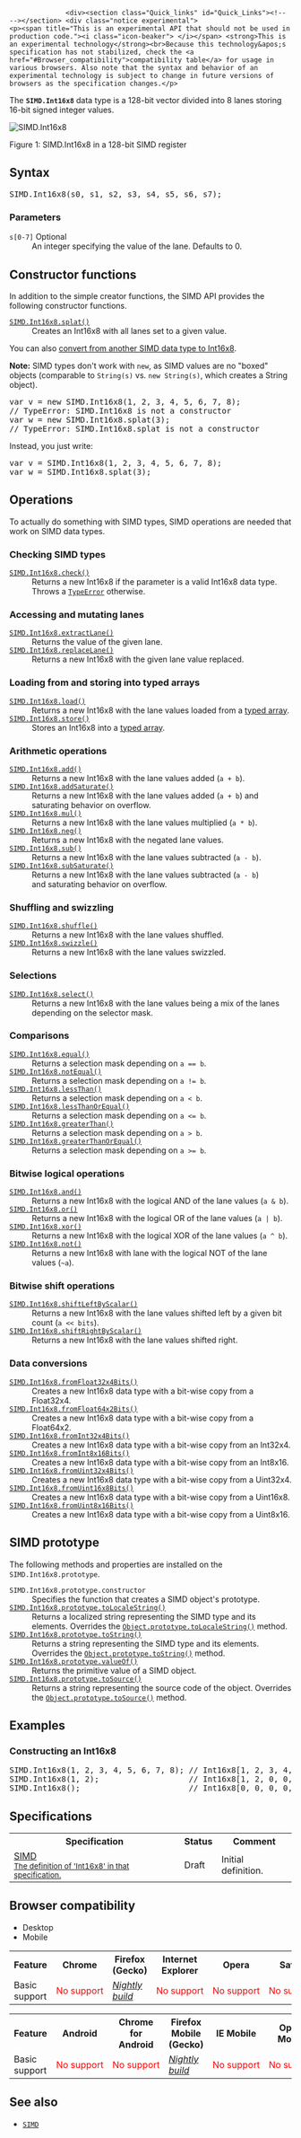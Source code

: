 
                
                  <div><section class="Quick_links" id="Quick_Links"><!-- --></section> <div class="notice experimental">
    <p><span title="This is an experimental API that should not be used in production code."><i class="icon-beaker"> </i></span> <strong>This is an experimental technology</strong><br>Because this technology&apos;s specification has not stabilized, check the <a href="#Browser_compatibility">compatibility table</a> for usage in various browsers. Also note that the syntax and behavior of an experimental technology is subject to change in future versions of browsers as the specification changes.</p>
</div></div>

<p>The <strong><code>SIMD.Int16x8</code></strong> data type is a 128-bit vector divided into 8 lanes storing 16-bit signed integer values.</p>

<div><img src="https://mdn.mozillademos.org/files/11255/int16x8.png" alt="SIMD.Int16x8">
<p>Figure 1: SIMD.Int16x8 in a 128-bit SIMD register</p>
</div>

<h2 id="Syntax">Syntax</h2>

<pre class="syntaxbox">SIMD.Int16x8(s0, s1, s2, s3, s4, s5, s6, s7);</pre>

<h3 id="Parameters">Parameters</h3>

<dl>
 <dt><code>s[0-7]</code> <span class="inlineIndicator optional optionalInline">Optional</span></dt>
 <dd>An integer specifying the value of the lane. Defaults to 0.</dd>
</dl>

<h2 id="Constructor_functions">Constructor functions</h2>

<p>In addition to the simple creator functions, the SIMD API provides the following constructor functions.</p>

<dl>
 <dt><a title="The static SIMD.%type%.splat() method creates a new SIMD data type with all lanes set to a given value." href="/en-US/docs/Web/JavaScript/Reference/Global_Objects/SIMD/splat"><code>SIMD.Int16x8.splat()</code></a></dt>
 <dd>Creates an Int16x8 with all lanes set to a given value.</dd>
</dl>

<p>You can also <a href="#Data_conversions">convert from another SIMD data type to Int16x8</a>.</p>

<div class="note">
<p><strong>Note:</strong> SIMD types don&apos;t work with <code>new</code>, as SIMD values are no &quot;boxed&quot; objects (comparable to <code>String(s)</code> vs. <code>new String(s)</code>, which creates a String object).</p>

<pre class="brush: js example-bad">var v = new SIMD.Int16x8(1, 2, 3, 4, 5, 6, 7, 8); 
// TypeError: SIMD.Int16x8 is not a constructor
var w = new SIMD.Int16x8.splat(3); 
// TypeError: SIMD.Int16x8.splat is not a constructor
</pre>

<p>Instead, you just write:</p>

<pre class="brush: js example-good">var v = SIMD.Int16x8(1, 2, 3, 4, 5, 6, 7, 8);
var w = SIMD.Int16x8.splat(3);
</pre>
</div>

<h2 id="Operations">Operations</h2>

<p>To actually do something with SIMD types, SIMD operations are needed that work on SIMD data types.</p>

<h3 id="Checking_SIMD_types">Checking SIMD types</h3>

<dl>
 <dt><a title="The static SIMD.%type%.check() method returns a SIMD data type if the parameter is a valid SIMD data type and the same as %type%. Otherwise, a TypeError is thrown." href="/en-US/docs/Web/JavaScript/Reference/Global_Objects/SIMD/check"><code>SIMD.Int16x8.check()</code></a></dt>
 <dd>Returns a new Int16x8 if the parameter is a valid Int16x8 data type. Throws a <a title="The TypeError object represents an error when a value is not of the expected type." href="/en-US/docs/Web/JavaScript/Reference/Global_Objects/TypeError"><code>TypeError</code></a> otherwise.</dd>
</dl>

<h3 id="Accessing_and_mutating_lanes">Accessing and mutating lanes</h3>

<dl>
 <dt><a title="The static SIMD.%type%.extractLane() method returns the value of a given lane." href="/en-US/docs/Web/JavaScript/Reference/Global_Objects/SIMD/extractLane"><code>SIMD.Int16x8.extractLane()</code></a></dt>
 <dd>Returns the value of the given lane.</dd>
 <dt><a title="The static SIMD.%type%.replaceLane() method returns a new SIMD data type with the given lane value replaced." href="/en-US/docs/Web/JavaScript/Reference/Global_Objects/SIMD/replaceLane"><code>SIMD.Int16x8.replaceLane()</code></a></dt>
 <dd>Returns a new Int16x8 with the given lane value replaced.</dd>
</dl>

<h3 id="Loading_from_and_storing_into_typed_arrays">Loading from and storing into typed arrays</h3>

<dl>
 <dt><a title="The static SIMD.%type%.load() methods create a new SIMD data type with the lane values loaded from a typed array." href="/en-US/docs/Web/JavaScript/Reference/Global_Objects/SIMD/load"><code>SIMD.Int16x8.load()</code></a></dt>
 <dd>Returns a new Int16x8 with the lane values loaded from a <a href="/en-US/docs/Web/JavaScript/Typed_arrays">typed array</a>.</dd>
 <dt><a title="The static SIMD.%type%.store() methods store a SIMD data type into a typed array." href="/en-US/docs/Web/JavaScript/Reference/Global_Objects/SIMD/store"><code>SIMD.Int16x8.store()</code></a></dt>
 <dd>Stores an Int16x8 into a <a href="/en-US/docs/Web/JavaScript/Typed_arrays">typed array</a>.</dd>
</dl>

<h3 id="Arithmetic_operations">Arithmetic operations</h3>

<dl>
 <dt><a title="The static SIMD.%type%.add() method returns a new instance with the lane values added (a + b)." href="/en-US/docs/Web/JavaScript/Reference/Global_Objects/SIMD/add"><code>SIMD.Int16x8.add()</code></a></dt>
 <dd>Returns a new Int16x8 with the lane values added (<code>a + b</code>).</dd>
 <dt><a title="The static SIMD.%type%.addSaturate() method returns a new instance with the lane values added (a + b) and saturating behavior on overflow." href="/en-US/docs/Web/JavaScript/Reference/Global_Objects/SIMD/addSaturate"><code>SIMD.Int16x8.addSaturate()</code></a></dt>
 <dd>Returns a new Int16x8 with the lane values added (<code>a + b</code>) and saturating behavior on overflow.</dd>
 <dt><a title="The static SIMD.%type%.mul() method returns a new instance with the lane values multiplied (a * b)." href="/en-US/docs/Web/JavaScript/Reference/Global_Objects/SIMD/mul"><code>SIMD.Int16x8.mul()</code></a></dt>
 <dd>Returns a new Int16x8 with the lane values multiplied (<code>a * b</code>).</dd>
 <dt><a title="The static SIMD.%type%.mul() method returns a new instance with the lane values negated." href="/en-US/docs/Web/JavaScript/Reference/Global_Objects/SIMD/neg"><code>SIMD.Int16x8.neg()</code></a></dt>
 <dd>Returns a new Int16x8 with the negated lane values.</dd>
 <dt><a title="The static SIMD.%type%.sub() method returns a new instance with the lane values subtracted (a - b)." href="/en-US/docs/Web/JavaScript/Reference/Global_Objects/SIMD/sub"><code>SIMD.Int16x8.sub()</code></a></dt>
 <dd>Returns a new Int16x8 with the lane values subtracted (<code>a - b</code>).</dd>
 <dt><a title="The static SIMD.%type%.subSaturate() method returns a new instance with the lane values subtracted (a - b) and saturating behavior on overflow." href="/en-US/docs/Web/JavaScript/Reference/Global_Objects/SIMD/subSaturate"><code>SIMD.Int16x8.subSaturate()</code></a></dt>
 <dd>Returns a new Int16x8 with the lane values subtracted (<code>a - b</code>) and&#xA0;saturating behavior on overflow.</dd>
 <dt>
 <h3 id="Shuffling_and_swizzling">Shuffling and swizzling</h3>
 </dt>
 <dt><a title="The static SIMD.%type%.shuffle() method creates a new SIMD data type instance with the lane values shuffled." href="/en-US/docs/Web/JavaScript/Reference/Global_Objects/SIMD/shuffle"><code>SIMD.Int16x8.shuffle()</code></a></dt>
 <dd>Returns a new Int16x8 with the lane values shuffled.</dd>
 <dt><a title="The static SIMD.%type%.swizzle() method creates a new SIMD data type instance with the lane values swizzled (re-ordered)." href="/en-US/docs/Web/JavaScript/Reference/Global_Objects/SIMD/swizzle"><code>SIMD.Int16x8.swizzle()</code></a></dt>
 <dd>Returns a new Int16x8 with the lane values swizzled.</dd>
</dl>

<h3 id="Selections">Selections</h3>

<dl>
 <dt><a title="The static SIMD.%type%.select() method creates a new integer SIMD data type with the lane values being a selection match from a selector mask." href="/en-US/docs/Web/JavaScript/Reference/Global_Objects/SIMD/select"><code>SIMD.Int16x8.select()</code></a></dt>
 <dd>Returns a new Int16x8 with the lane values being a mix of the lanes depending on the selector mask.</dd>
</dl>

<h3 id="Comparisons">Comparisons</h3>

<dl>
 <dt><a title="The static SIMD.%type%.equal() method returns a selection mask with values depending on a strict equality comparison (a === b) in each lane." href="/en-US/docs/Web/JavaScript/Reference/Global_Objects/SIMD/equal"><code>SIMD.Int16x8.equal()</code></a></dt>
 <dd>Returns a selection mask depending on <code>a == b</code>.</dd>
 <dt><a title="The static SIMD.%type%.notEqual() method returns a selection mask with values depending on an inequality comparison (a != b) in each lane." href="/en-US/docs/Web/JavaScript/Reference/Global_Objects/SIMD/notEqual"><code>SIMD.Int16x8.notEqual()</code></a></dt>
 <dd>Returns a selection mask depending on <code>a != b</code>.</dd>
 <dt><a title="The static SIMD.%type%.lessThan() method returns a selection mask with values depending on a less-than comparison (a &lt; b) in each lane." href="/en-US/docs/Web/JavaScript/Reference/Global_Objects/SIMD/lessThan"><code>SIMD.Int16x8.lessThan()</code></a></dt>
 <dd>Returns a selection mask depending on <code>a &lt; b</code>.</dd>
 <dt><a title="The static SIMD.%type%.lessThanOrEqual() method returns a selection mask with values depending on a less-than-or-equal comparison (a &lt;= b) in each lane." href="/en-US/docs/Web/JavaScript/Reference/Global_Objects/SIMD/lessThanOrEqual"><code>SIMD.Int16x8.lessThanOrEqual()</code></a></dt>
 <dd>Returns a selection mask depending on <code>a &lt;= b</code>.</dd>
 <dt><a title="The static SIMD.%type%.greaterThan() method returns a selection mask with values depending on a greater-than comparison (a &gt; b) in each lane." href="/en-US/docs/Web/JavaScript/Reference/Global_Objects/SIMD/greaterThan"><code>SIMD.Int16x8.greaterThan()</code></a></dt>
 <dd>Returns a selection mask depending on <code>a &gt; b</code>.</dd>
 <dt><a title="The static SIMD.%type%.greaterThanOrEqual() method returns a selection mask with values depending on a greater-than-or-equal comparison (a &gt;= b) in each lane." href="/en-US/docs/Web/JavaScript/Reference/Global_Objects/SIMD/greaterThanOrEqual"><code>SIMD.Int16x8.greaterThanOrEqual()</code></a></dt>
 <dd>Returns a selection mask depending on <code>a &gt;= b</code>.</dd>
</dl>

<h3 id="Bitwise_logical_operations">Bitwise logical operations</h3>

<dl>
 <dt><a title="The static SIMD.%type%.and() method returns a new instance with the logical AND of the lane values (a &amp; b). This operation exists only on integer and boolean SIMD types." href="/en-US/docs/Web/JavaScript/Reference/Global_Objects/SIMD/and"><code>SIMD.Int16x8.and()</code></a></dt>
 <dd>Returns a new Int16x8 with the logical AND of the lane values (<code>a &amp; b</code>).</dd>
 <dt><a title="The static SIMD.%type%.or() method returns a new instance with the logical OR of the lane values (a | b). This operation exists only on integer and boolean SIMD types." href="/en-US/docs/Web/JavaScript/Reference/Global_Objects/SIMD/or"><code>SIMD.Int16x8.or()</code></a></dt>
 <dd>Returns a new Int16x8 with the logical OR of the lane values (<code>a | b</code>).</dd>
 <dt><a title="The static SIMD.%type%.xor() method returns a new instance with the logical XOR of the lane values (a ^ b)." href="/en-US/docs/Web/JavaScript/Reference/Global_Objects/SIMD/xor"><code>SIMD.Int16x8.xor()</code></a></dt>
 <dd>Returns a new Int16x8 with the logical XOR of the lane values (<code>a ^ b</code>).</dd>
 <dt><a title="The static SIMD.%type%.not() method returns a new instance with the bitwise logical NOT of the lane values (~a). This operation exists only on integer and boolean SIMD types." href="/en-US/docs/Web/JavaScript/Reference/Global_Objects/SIMD/not"><code>SIMD.Int16x8.not()</code></a></dt>
 <dd>Returns a new Int16x8 with lane with the logical NOT of the lane values (<code>~a</code>).</dd>
</dl>

<h3 id="Bitwise_shift_operations">Bitwise shift operations</h3>

<dl>
 <dt><a title="The static SIMD.%type%.shiftLeftByScalar() method returns a new instance with the lane values shifted left by a given bit count (a &lt;&lt; bits)." href="/en-US/docs/Web/JavaScript/Reference/Global_Objects/SIMD/shiftLeftByScalar"><code>SIMD.Int16x8.shiftLeftByScalar()</code></a></dt>
 <dd>Returns a new Int16x8 with the lane values shifted left by a given bit count (<code>a &lt;&lt; bits</code>).</dd>
 <dt><a title="The static SIMD.%type%.shiftRightByScalar() method returns a new instance with the lane values shifted right. Depending on the type, these operations are used:" href="/en-US/docs/Web/JavaScript/Reference/Global_Objects/SIMD/shiftRightByScalar"><code>SIMD.Int16x8.shiftRightByScalar()</code></a></dt>
 <dd>Returns a new Int16x8 with the lane values shifted right.</dd>
</dl>

<h3 id="Data_conversions">Data conversions</h3>

<dl>
 <dt><a title="The static SIMD.%type%.fromFloat32x4Bits() method creates a new SIMD data type with a bit-wise copy from a Float32x4." href="/en-US/docs/Web/JavaScript/Reference/Global_Objects/SIMD/fromFloat32x4Bits"><code>SIMD.Int16x8.fromFloat32x4Bits()</code></a></dt>
 <dd>Creates a new Int16x8 data type with a bit-wise copy from a Float32x4.</dd>
 <dt><a title="The static SIMD.%type%.fromFloat64x2Bits() method creates a new SIMD data type with a bit-wise copy from a Float64x2." href="/en-US/docs/Web/JavaScript/Reference/Global_Objects/SIMD/fromFloat64x2Bits"><code>SIMD.Int16x8.fromFloat64x2Bits()</code></a></dt>
 <dd>Creates a new Int16x8 data type with a bit-wise copy from a Float64x2.</dd>
 <dt><a title="The static SIMD.%type%.fromInt32x4Bits() method creates a new SIMD data type with a bit-wise copy from an Int32x4." href="/en-US/docs/Web/JavaScript/Reference/Global_Objects/SIMD/fromInt32x4Bits"><code>SIMD.Int16x8.fromInt32x4Bits()</code></a></dt>
 <dd>Creates a new Int16x8 data type with a bit-wise copy from an Int32x4.</dd>
 <dt><a title="The static SIMD.%type%.fromInt8x16Bits() method creates a new SIMD data type with a bit-wise copy from an Int8x16." href="/en-US/docs/Web/JavaScript/Reference/Global_Objects/SIMD/fromInt8x16Bits"><code>SIMD.Int16x8.fromInt8x16Bits()</code></a></dt>
 <dd>Creates a new Int16x8 data type with a bit-wise copy from an Int8x16.</dd>
 <dt><a title="The static SIMD.%type%.fromUint32x4Bits() method creates a new SIMD data type with a bit-wise copy from a Uint32x4." href="/en-US/docs/Web/JavaScript/Reference/Global_Objects/SIMD/fromUint32x4Bits"><code>SIMD.Int16x8.fromUint32x4Bits()</code></a></dt>
 <dd>Creates a new Int16x8 data type with a bit-wise copy from a Uint32x4.</dd>
 <dt><a title="The static SIMD.%type%.fromUint16x8Bits() method creates a new SIMD data type with a bit-wise copy from a Uint16x8." href="/en-US/docs/Web/JavaScript/Reference/Global_Objects/SIMD/fromUint16x8Bits"><code>SIMD.Int16x8.fromUint16x8Bits()</code></a></dt>
 <dd>Creates a new Int16x8 data type with a bit-wise copy from a Uint16x8.</dd>
 <dt><a title="The static SIMD.%type%.fromUint8x16Bits() method creates a new SIMD data type with a bit-wise copy from a Uint8x16." href="/en-US/docs/Web/JavaScript/Reference/Global_Objects/SIMD/fromUint8x16Bits"><code>SIMD.Int16x8.fromUint8x16Bits()</code></a></dt>
 <dd>Creates a new Int16x8 data type with a bit-wise copy from a Uint8x16.</dd>
</dl>

<h2 id="SIMD_prototype">SIMD prototype</h2>

<p>The following methods and properties are installed on the <code>SIMD.Int16x8.prototype</code>.</p>

<dl>
 <dt><code>SIMD.Int16x8.prototype.constructor</code></dt>
 <dd>Specifies the function that creates a SIMD object&apos;s prototype.</dd>
 <dt><a title="The documentation about this has not yet been written; please consider contributing!" href="/en-US/docs/Web/JavaScript/Reference/Global_Objects/SIMD/toLocaleString" class="new"><code>SIMD.Int16x8.prototype.toLocaleString()</code></a></dt>
 <dd>Returns a localized string representing the SIMD type and its elements. Overrides the <a title="The toLocaleString() method returns a string representing the object. This method is meant to be overridden by derived objects for locale-specific purposes." href="/en-US/docs/Web/JavaScript/Reference/Global_Objects/Object/toLocaleString"><code>Object.prototype.toLocaleString()</code></a> method.</dd>
 <dt><a title="The SIMD.%type%.toString() method returns a String representing a SIMD object." href="/en-US/docs/Web/JavaScript/Reference/Global_Objects/SIMD/toString"><code>SIMD.Int16x8.prototype.toString()</code></a></dt>
 <dd>Returns a string representing the SIMD type and its elements. Overrides the <a title="The toString() method returns a string representing the object." href="/en-US/docs/Web/JavaScript/Reference/Global_Objects/Object/toString"><code>Object.prototype.toString()</code></a> method.</dd>
 <dt><a title="The SIMD.%type%.valueOf() method performs a type check returns the this value." href="/en-US/docs/Web/JavaScript/Reference/Global_Objects/SIMD/valueOf"><code>SIMD.Int16x8.prototype.valueOf()</code></a></dt>
 <dd>Returns the primitive value of a SIMD object.</dd>
 <dt><a title="The non-standard SIMD.%type%.toSource() method returns a string representing the source code of the object." href="/en-US/docs/Web/JavaScript/Reference/Global_Objects/SIMD/toSource"><code>SIMD.Int16x8.prototype.toSource()</code></a> <span title="This API has not been standardized."><i class="icon-warning-sign"> </i></span></dt>
 <dd>Returns a string representing the source code of the object. Overrides the <a title="The toSource() method returns a string representing the source code of the object." href="/en-US/docs/Web/JavaScript/Reference/Global_Objects/Object/toSource"><code>Object.prototype.toSource()</code></a> method.</dd>
</dl>

<h2 id="Examples">Examples</h2>

<h3 id="Constructing_an_Int16x8">Constructing an Int16x8</h3>

<pre class="brush: js">SIMD.Int16x8(1, 2, 3, 4, 5, 6, 7, 8); // Int16x8[1, 2, 3, 4, 5, 6, 7, 8]
SIMD.Int16x8(1, 2);                   // Int16x8[1, 2, 0, 0, 0, 0, 0, 0]
SIMD.Int16x8();                       // Int16x8[0, 0, 0, 0, 0, 0, 0, 0]
</pre>

<h2 id="Specifications">Specifications</h2>

<table class="standard-table">
 <tbody>
  <tr>
   <th scope="col">Specification</th>
   <th scope="col">Status</th>
   <th scope="col">Comment</th>
  </tr>
  <tr>
   <td><a lang="en" hreflang="en" href="https://tc39.github.io/ecmascript_simd/#int16x8" class="external">SIMD<br><small lang="en-US">The definition of &apos;Int16x8&apos; in that specification.</small></a></td>
   <td><span class="spec-Draft">Draft</span></td>
   <td>Initial definition.</td>
  </tr>
 </tbody>
</table>

<h2 id="Browser_compatibility">Browser compatibility</h2>

<p></p><div class="htab">
    <a name="AutoCompatibilityTable" id="AutoCompatibilityTable"></a>
    <ul>
        <li class="selected"><a>Desktop</a></li>
        <li><a>Mobile</a></li>
    </ul>
</div><p></p>

<div id="compat-desktop">
<table class="compat-table">
 <tbody>
  <tr>
   <th>Feature</th>
   <th>Chrome</th>
   <th>Firefox (Gecko)</th>
   <th>Internet Explorer</th>
   <th>Opera</th>
   <th>Safari</th>
  </tr>
  <tr>
   <td>Basic support</td>
   <td><span style="color: #f00;">No&#xA0;support</span></td>
   <td><em><a href="http://nightly.mozilla.org/" class="external">Nightly build</a></em></td>
   <td><span style="color: #f00;">No&#xA0;support</span></td>
   <td><span style="color: #f00;">No&#xA0;support</span></td>
   <td><span style="color: #f00;">No&#xA0;support</span></td>
  </tr>
 </tbody>
</table>
</div>

<div id="compat-mobile">
<table class="compat-table">
 <tbody>
  <tr>
   <th>Feature</th>
   <th>Android</th>
   <th>Chrome for Android</th>
   <th>Firefox Mobile (Gecko)</th>
   <th>IE Mobile</th>
   <th>Opera Mobile</th>
   <th>Safari Mobile</th>
  </tr>
  <tr>
   <td>Basic support</td>
   <td><span style="color: #f00;">No&#xA0;support</span></td>
   <td><span style="color: #f00;">No&#xA0;support</span></td>
   <td><em><a href="http://nightly.mozilla.org/" class="external">Nightly build</a></em></td>
   <td><span style="color: #f00;">No&#xA0;support</span></td>
   <td><span style="color: #f00;">No&#xA0;support</span></td>
   <td><span style="color: #f00;">No&#xA0;support</span></td>
  </tr>
 </tbody>
</table>
</div>

<h2 id="See_also">See also</h2>

<ul>
 <li><a title="SIMD (pronounced &quot;sim-dee&quot;) is short for Single Instruction/Multiple Data which is one classification of computer architectures. SIMD operations perform the same computation on multiple data points resulting in data level parallelism and thus performance gains, for example for 3D graphics and video processing, physics simulations or cryptography, and other domains." href="/en-US/docs/Web/JavaScript/Reference/Global_Objects/SIMD"><code>SIMD</code></a></li>
</ul>
                
              
